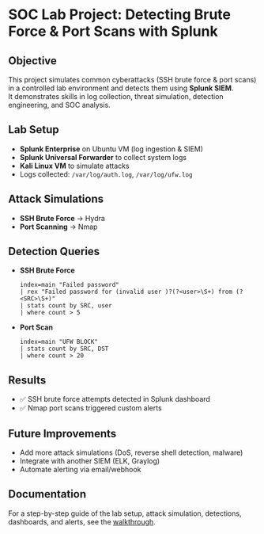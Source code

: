 # SOC Lab Project: Detecting Brute Force & Port Scans with Splunk

## Objective
This project simulates common cyberattacks (SSH brute force & port scans) in a controlled lab environment and detects them using **Splunk SIEM**.  
It demonstrates skills in log collection, threat simulation, detection engineering, and SOC analysis.

## Lab Setup
- **Splunk Enterprise** on Ubuntu VM (log ingestion & SIEM)
- **Splunk Universal Forwarder** to collect system logs
- **Kali Linux VM** to simulate attacks
- Logs collected: `/var/log/auth.log`, `/var/log/ufw.log`

## Attack Simulations
- **SSH Brute Force** → Hydra
- **Port Scanning** → Nmap

## Detection Queries
- **SSH Brute Force**
  ```spl
  index=main "Failed password"
  | rex "Failed password for (invalid user )?(?<user>\S+) from (?<SRC>\S+)"
  | stats count by SRC, user
  | where count > 5
  ```

- **Port Scan**
  ```spl
  index=main "UFW BLOCK"
  | stats count by SRC, DST
  | where count > 20
  ```
## Results
- ✅ SSH brute force attempts detected in Splunk dashboard
- ✅ Nmap port scans triggered custom alerts

## Future Improvements
- Add more attack simulations (DoS, reverse shell detection, malware)
- Integrate with another SIEM (ELK, Graylog)
- Automate alerting via email/webhook

## Documentation
For a step-by-step guide of the lab setup, attack simulation, detections, dashboards, and alerts, see the [walkthrough](walkthrough.md).
